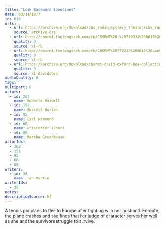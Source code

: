 ```yaml
---
title: "Look Backward Sometimes"
date: 03/14/1977
id: 616
urls: 
  - url: https://archive.org/download/cbs_radio_mystery_theater/cbs_radio_mystery_theater-0601-0650.zip/cbs_radio_mystery_theater-0601-0650%2Fcbsrmt_0616_look_backward_sometimes.mp3
    source: archive-org
  - url: http://cbsrmt.thelongtrek.com/rb/CBSRMT%20-%20770314%200616%20Look%20Backward%20Sometimes_WLNH-FM_rb.mp3
    quality: 0
    source: kl-rb
  - url: http://cbsrmt.thelongtrek.com/rb/CBSRMT%20770314%200616%20Look%20Backward%20Sometimes_wbbm_rb.mp3
    quality: 0
    source: kl-rb
  - url: https://archive.org/download/cbsrmt-david-oxford-boa-collection/CBSRMT-770314-0616-Look-Backward-Sometimes-(128-48)_WBBM-JE-{BoA}.mp3
    quality: 0
    source: kl-davidoboa
audioQuality: 0
tags: 
multipart: 0
actors:  
  - id: 202
    name: Roberta Maxwell  
  - id: 151
    name: Russell Horton  
  - id: 95
    name: Earl Hammond  
  - id: 66
    name: Kristoffer Tabori  
  - id: 55
    name: Martha Greenhouse
actorIds:  
  - 202  
  - 151  
  - 95  
  - 66  
  - 55
writers:  
  - id: 38
    name: Ian Martin
writerIds:  
  - 38
notes: 
descriptionSource: kf
---
```

A tennis pro plans to flee to Europe after fighting with her husband. Enroute, the plane crashes and she finds that her judge of character serves her well as she and the survivors struggle to survive.